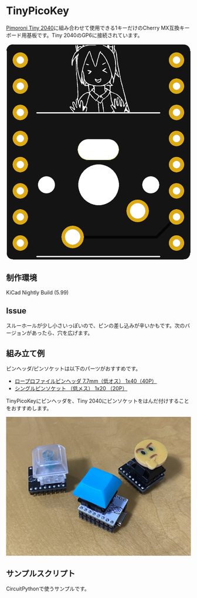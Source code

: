 # TinyPicoKey

[Pimoroni Tiny 2040](https://shop.pimoroni.com/products/tiny-2040)に組み合わせて使用できる1キーだけのCherry MX互換キーボード用基板です。Tiny 2040のGP6に接続されています。

![board](tinypicokey-board.png)

## 制作環境

KiCad Nightly Build (5.99)

## Issue

スルーホールが少し小さいっぽいので、ピンの差し込みが辛いかもです。次のバージョンがあったら、穴を広げます。

## 組み立て例

ピンヘッダ/ピンソケットは以下のパーツがおすすめです。

* [ロープロファイルピンヘッダ 7.7mm（低オス） 1x40（40P）](https://akizukidenshi.com/catalog/g/gC-02900/)
* [シングルピンソケット （低メス） 1x20 （20P）](https://akizukidenshi.com/catalog/g/gC-03138/)

TinyPicoKeyにピンヘッダを、Tiny 2040にピンソケットをはんだ付けすることをおすすめします。

![board](tinypicokey-photo.jpg)

## サンプルスクリプト

CircuitPythonで使うサンプルです。